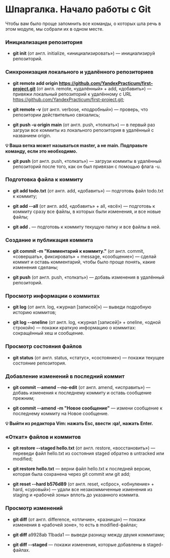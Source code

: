 # Шпаргалка. Начало работы с Git

Чтобы вам было проще запомнить все команды, о которых шла речь в этом модуле, мы собрали их в одном месте.


### Инициализация репозитория
* **git init** (от англ. initialize, «инициализировать») — инициализируй репозиторий.

### Синхронизация локального и удалённого репозиториев
* **git remote add origin https://github.com/YandexPracticum/first-project.git** (от англ. remote, «удалённый» + add, «добавить») — привяжи локальный репозиторий к удалённому с URL https://github.com/YandexPracticum/first-project.git;

* **git remote -v** (от англ. verbose, «подробный») — проверь, что репозитории действительно связались;

* **git push -u origin main** (от англ. push, «толкать») — в первый раз загрузи все коммиты из локального репозитория в удалённый с названием origin.

**__💡 Ваша ветка может называться master, а не main. Подправьте команду, если это необходимо.__**

* **git push** (от англ. push, «толкать») — загрузи коммиты в удалённый репозиторий после того, как он был привязан с помощью флага -u.


### Подготовка файла к коммиту
* **git add todo.txt** (от англ. add, «добавить») — подготовь файл todo.txt к коммиту;

* **git add --all** (от англ. add, «добавить» + all, «всё») — подготовь к коммиту сразу все файлы, в которых были изменения, и все новые файлы;

* **git add .** — подготовь к коммиту текущую папку и все файлы в ней.


### Создание и публикация коммита

* **git commit -m "Комментарий к коммиту."** (от англ. commit, «совершать», фиксировать» + message, «сообщение») — сделай коммит и оставь комментарий, чтобы было проще понять, какие изменения сделаны;

* **git push** (от англ. push, «толкать») — добавь изменения в удалённый репозиторий.


### Просмотр информации о коммитах

* **git log** (от англ. log, «журнал [записей]») — выведи подробную историю коммитов;

* **git log --oneline** (от англ. log, «журнал [записей]» + oneline, «одной строкой») — покажи краткую информацию о коммитах: сокращённый хеш и сообщение.


### Просмотр состояния файлов

* **git status** (от англ. status, «статус», «состояние») — покажи текущее состояние репозитория.


### Добавление изменений в последний коммит

* **git commit --amend --no-edit** (от англ. amend, «исправить») — добавь изменения к последнему коммиту и оставь сообщение прежним;

* **git commit --amend -m "Новое сообщение"** — измени сообщение к последнему коммиту на Новое сообщение.

**__💡 Выйти из редактора Vim: нажать Esc, ввести :qa!, нажать Enter.__**


### «Откат» файлов и коммитов

* **git restore --staged hello.txt** (от англ. restore, «восстановить») — переведи файл hello.txt из состояния staged обратно в untracked или modified;

* **git restore hello.txt** — верни файл hello.txt к последней версии, которая была сохранена через git commit или git add;

* **git reset --hard b576d89** (от англ. reset, «сброс», «обнуление» + hard, «суровый») — удали все незакоммиченные изменения из staging и «рабочей зоны» вплоть до указанного коммита.


### Просмотр изменений

* **git diff** (от англ. difference, «отличие», «разница») — покажи изменения в «рабочей зоне», то есть в modified-файлах;

* **git diff** a9928ab 11bada1 — выведи разницу между двумя коммитами;

* **git diff --staged** — покажи изменения, которые добавлены в staged-файлах.
